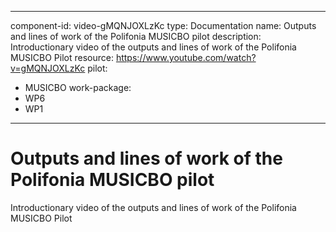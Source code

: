 
---
component-id: video-gMQNJOXLzKc
type: Documentation
name: Outputs and lines of work of the Polifonia MUSICBO pilot
description: Introductionary video of the outputs and lines of work of the Polifonia MUSICBO Pilot
resource: https://www.youtube.com/watch?v=gMQNJOXLzKc
pilot:
- MUSICBO
work-package:
- WP6
- WP1
---

# Outputs and lines of work of the Polifonia MUSICBO pilot

Introductionary video of the outputs and lines of work of the Polifonia MUSICBO Pilot

